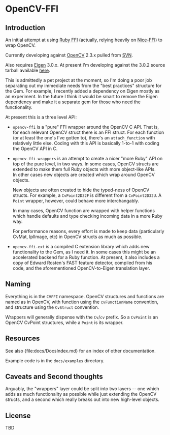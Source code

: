 OpenCV-FFI
==========

Introduction
------------

An initial attempt at using [Ruby
FFI](https://github.com/ffi/ffi) (actually, relying heavily on
[Nice-FFI](https://github.com/jacius/nice-ffi)) to wrap OpenCV.

Currently developing against
[OpenCV](http://opencv.willowgarage.com/wiki/) 2.3.x pulled from
[SVN](https://code.ros.org/svn/opencv/branches/2.3/opencv/).

Also requires [Eigen](http://eigen.tuxfamily.org/index.php?title=Main_Page) 3.0.x.  At present I'm developing against the 3.0.2  source tarball available [here](http://bitbucket.org/eigen/eigen/get/3.0.2.tar.gz).

This is admittedly a pet project at the moment, so I'm doing a poor job
separating out my immediate needs from the "best practices" structure
for the Gem.  For example, I recently added a dependency on Eigen mostly
as an experiment.  In the future I think it would be smart to remove
the Eigen dependency and make it a separate gem for those who need the
functionality.

At present this is a three level API:

+ `opencv-ffi` is a "pure" FFI wrapper around the OpenCV C API.  That is,
for each relevant OpenCV struct there is an FFI struct.  For each function
(or at least the one's I've gotten to), there's an `attach_function`
with relatively little else.   Coding with this API is basically 1-to-1
with coding the OpenCV API in C.

+ `opencv-ffi-wrappers` is an attempt to create a nicer "more Ruby" API
on top of the pure level, in two ways.   In some cases, OpenCV structs are extended to make them
full Ruby objects with more object-like APIs.  
In other cases new objects are created 
which wrap around OpenCV objects.

    New objects are often created to hide the typed-ness of OpenCV
    structs.  For example, a `CvPoint2D32F` is different from a
    `CvPoint2D32U`.  A `Point` wrapper, however, could behave more
    interchangably.

    In many cases, OpenCV function are wrapped with helper functions which handle defaults and type checking incoming data in a more Ruby way.

    For performance reasons, every effort is made to keep data (particularly
CvMat, IplImage, etc) in OpenCV structs as much as possible.

+ `opencv-ffi-ext` is a compiled C extension library which adds new
functionality to the Gem, as I need it.  In some cases this might be an
accelerated backend for a Ruby function.  At present, it also includes
a copy of Edward Rosten's FAST feature detector, compiled from his code,
and the aforementioned OpenCV-to-Eigen translation layer.

Naming
---

Everything is in the `CVFFI` namespace.  OpenCV structures and functions
are named as in OpenCV, with function using the `cvFunctionName`
convention, and structure using the `CvStruct` convention.

Wrappers will generally dispense with the `Cv`/`cv` prefix.  So a
`CvPoint` is an OpenCV CvPoint structures, while a `Point` is its wrapper.


Resources
---

See also {file:docs/DocsIndex.md} for an index of other documentation.

Example code is in the `docs/examples` directory.


Caveats and Second thoughts
---

Arguably, the "wrappers" layer could be split into two layers --
one which adds as much functionality as possible while just extending the OpenCV
structs, and a second which really breaks out into new high-level objects.


License
---

TBD

